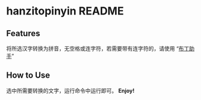 # hanzitopinyin README

## Features

将所选汉字转换为拼音，无空格或连字符，若需要带有连字符的，请使用 “[布丁助手](https://marketplace.visualstudio.com/items?itemName=gornin.pudding)”

## How to Use

选中所需要转换的文字，运行命令中运行即可。
**Enjoy!**
